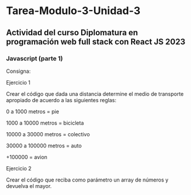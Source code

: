 # Tarea-Modulo-3-Unidad-3

## Actividad del curso Diplomatura en programación web full stack con React JS 2023

### Javascript (parte 1)

Consigna:

Ejercicio 1

Crear el código que dada una distancia determine el medio de transporte apropiado de acuerdo a las siguientes reglas:

0 a 1000 metros = pie

1000 a 10000 metros = bicicleta

10000 a 30000 metros = colectivo

30000 a 100000 metros = auto

+100000 = avion

Ejercicio 2

Crear el código que reciba como parámetro un array de números y devuelva el mayor.
